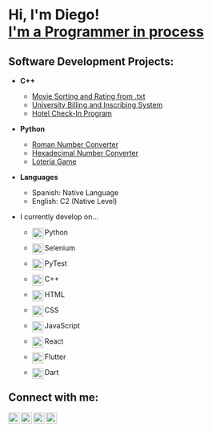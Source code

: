 <h1>Hi, I'm Diego! <br/><a href="https://github.com/Daggerdiego107"> I'm a Programmer in process</a>

<h2> Software Development Projects:</h2>

- <b> C++ </b>
  - [Movie Sorting and Rating from .txt](https://github.com/Daggerdiego107/Movie-Sorting-and-Rating-System-from-.txt)
  - [University Billing and Inscribing System](https://github.com/Daggerdiego107/University-Billing-and-Inscribing-System)
  - [Hotel Check-In Program](https://github.com/Daggerdiego107/Hotel-Check-In)

- <b> Python </b>
  - [Roman Number Converter](https://github.com/Daggerdiego107/Roman-Number-Converter)
  - [Hexadecimal Number Converter](https://github.com/Daggerdiego107/Hexadecimal-Number-Converter)
  - [Loteria Game](https://github.com/Daggerdiego107/Loteria-Game)
 
- <b> Languages </b>
  - Spanish: Native Language
  - English: C2 (Native Level)
<!-- <b>Data Structures and Algorithms Practice (AlgoExpert)</b>
  - [Praciting DS & Algos in Python](https://github.com/joshmadakor1/Algorithms-Practice)
- <b>Full Stack Web App (React, NodeJS, Azure, and Machine Learning Components)</b>
  - [Image Analysis Middleware](https://github.com/joshmadakor1/4chan-Image-Analysis-Middleware-C964) <b><i>(Potentially NSFW)</b></i>
- <b>PowerShell</b>
  - [Windows EventLog: Failed RDP Logins Source IP to full GeoData Conversion](https://github.com/joshmadakor1/Sentinel-Lab)
  - [JWipe (Disk Wiping Utility)](https://github.com/joshmadakor1/Jwipe.PowerShell)
  - [Active Directory Bulk User Creation](https://github.com/joshmadakor1/AD_PS)
  - [FIM (File Integrity Monitor)](https://github.com/joshmadakor1/PowerShell-Integrity-FIM)
- <b>C# (.NET Desktop Applications)</b>
  - [Ransomware Proof of Concept (Encrypter)](https://github.com/joshmadakor1/EncrypterPOC)
  - [Ransomware Proof of Concept (Decrypter)](https://github.com/joshmadakor1/DecrypterPOC)
  - [Keylogger with Email Capability](https://github.com/joshmadakor1/Key-Logger-With-Email)
- <b>Python</b>
  - [Package Delivery Application (Datastructures and Algorithms Demo)](https://github.com/joshmadakor1/Package-Delivery-Pathfinding-Algorithm) -->

  - I currently develop on...
    
    - <img align="left" alt="DiegoNavarro | Python" width="22px" src="https://i.pinimg.com/originals/82/a2/18/82a2188c985ce75402ae44fc43fe7e5e.png"/> Python
   
    - <img align="left" alt="DiegoNavarro | Selenium" width="22px" src="https://upload.wikimedia.org/wikipedia/commons/thumb/d/d5/Selenium_Logo.png/980px-Selenium_Logo.png"/> Selenium
   
    - <img align="left" alt="DiegoNavarro | PyeTst" width="22px" src="https://upload.wikimedia.org/wikipedia/commons/b/ba/Pytest_logo.svg"/> PyTest
    
    - <img align="left" alt="DiegoNavarro | C++" width="22px" src="https://upload.wikimedia.org/wikipedia/commons/3/32/C%2B%2B_logo.png"/> C++
   
    - <img align="left" alt="DiegoNavarro | HTML" width="22px" src="https://upload.wikimedia.org/wikipedia/commons/thumb/6/61/HTML5_logo_and_wordmark.svg/512px-HTML5_logo_and_wordmark.svg.png"/> HTML
   
    - <img align="left" alt="DiegoNavarro | CSS" width="22px" src="https://upload.wikimedia.org/wikipedia/commons/thumb/d/d5/CSS3_logo_and_wordmark.svg/1200px-CSS3_logo_and_wordmark.svg.png"/> CSS
   
    - <img align="left" alt="DiegoNavarro | JavaScript" width="22px" src="https://static.vecteezy.com/system/resources/previews/027/127/463/non_2x/javascript-logo-javascript-icon-transparent-free-png.png"/> JavaScript
   
    - <img align="left" alt="DiegoNavarro | React" width="22px" src="https://cdn.freelogovectors.net/wp-content/uploads/2023/02/react_logo-freelogovectors.net_-180x101.png"/> React
   
    - <img align="left" alt="DiegoNavarro | Flutter" width="22px" src="https://static-00.iconduck.com/assets.00/flutter-icon-1651x2048-ojswpayr.png"/> Flutter
   
    - <img align="left" alt="DiegoNavarro | Dart" width="22px" src="https://upload.wikimedia.org/wikipedia/commons/7/7e/Dart-logo.png"/> Dart


    

<h2> Connect with me:</h2>

[<img align="left" alt="DiegoNavarro | Gmail" width="22px" src="https://mailmeteor.com/logos/assets/PNG/Gmail_Logo_512px.png" />][gmail]
[<img align="left" alt="DiegoNavarro | YouTube" width="22px" src="https://upload.wikimedia.org/wikipedia/commons/e/ef/Youtube_logo.png" />][youtube]
[<img align="left" alt="DiegoNavarro | LinkedIn" width="22px" src="https://upload.wikimedia.org/wikipedia/commons/thumb/c/ca/LinkedIn_logo_initials.png/480px-LinkedIn_logo_initials.png" />][linkedin]
[<img align="left" alt="JoshMadakor | Instagram" width="22px" src="https://upload.wikimedia.org/wikipedia/commons/thumb/a/a5/Instagram_icon.png/2048px-Instagram_icon.png" />][instagram]

[youtube]: https://www.youtube.com/@diegonavarro1079
[instagram]: https://www.instagram.com/its.dggr107/
[linkedin]: https://www.linkedin.com/in/diego-navarro-5927012b1/
[gmail]: mailto:diegoanr511@gmail.com?subject=Estas%20Contratado!

<!--
**joshmadakor1/joshmadakor1** is a ✨ _special_ ✨ repository because its `README.md` (this file) appears on your GitHub profile.

Here are some ideas to get you started:

- 🔭 I’m currently working on ...

- 👯 I’m looking to collaborate on ...
- 🤔 I’m looking for help with ...
- 💬 Ask me about ...
- 📫 How to reach me: ...
- 😄 Pronouns: He/Him
- ⚡ Fun fact: ...
-->

